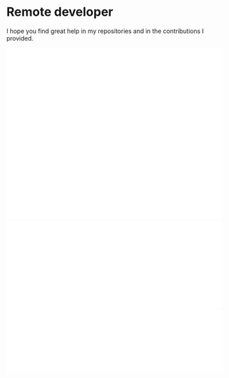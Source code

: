 # Remote developer 

I hope you find great help in my repositories and in the contributions I provided.

![Metrics](/github-metrics.svg)
[![Metrics](/metrics.plugin.activity.svg)](#)
![Metrics](/metrics.plugin.lines.svg)
